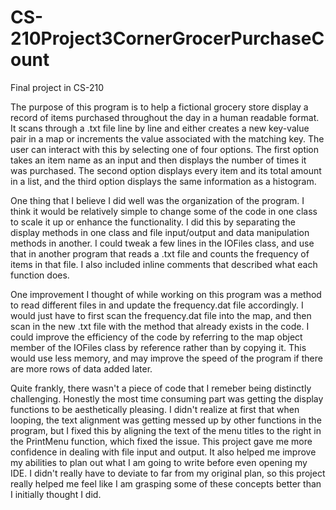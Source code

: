 # CS-210Project3CornerGrocerPurchaseCount
Final project in CS-210

The purpose of this program is to help a fictional grocery store display a record of items purchased throughout the day in a human readable format. It scans through a .txt file line by line and either creates a new key-value pair in a map or increments the value associated with the matching key. The user can interact with this by selecting one of four options. The first option takes an item name as an input and then displays the number of times it was purchased. The second option displays every item and its total amount in a list, and the third option displays the same information as a histogram.

One thing that I believe I did well was the organization of the program. I think it would be relatively simple to change some of the code in one class to scale it up or enhance the functionality. I did this by separating the display methods in one class and file input/output and data manipulation methods in another. I could tweak a few lines in the IOFiles class, and use that in another program that reads a .txt file and counts the frequency of items in that file. I also included inline comments that described what each function does.

One improvement I thought of while working on this program was a method to read different files in and update the frequency.dat file accordingly. I would just have to first scan the frequency.dat file into the map, and then scan in the new .txt file with the method that already exists in the code. I could improve the efficiency of the code by referring to the map object member of the IOFiles class by reference rather than by copying it. This would use less memory, and may improve the speed of the program if there are more rows of data added later.

Quite frankly, there wasn't a piece of code that I remeber being distinctly challenging. Honestly the most time consuming part was getting the display functions to be aesthetically pleasing. I didn't realize at first that when looping, the text alignment was getting messed up by other functions in the program, but I fixed this by aligning the text of the menu titles to the right in the PrintMenu function, which fixed the issue. This project gave me more confidence in dealing with file input and output. It also helped me improve my abilities to plan out what I am going to write before even opening my IDE. I didn't really have to deviate to far from my original plan, so this project really helped me feel like I am grasping some of these concepts better than I initially thought I did.
